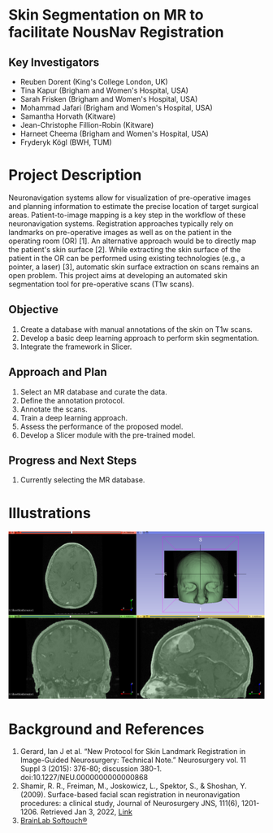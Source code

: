 
# Skin Segmentation on MR to facilitate NousNav Registration

## Key Investigators

- Reuben Dorent (King's College London, UK)
- Tina Kapur (Brigham and Women's Hospital, USA)
- Sarah Frisken (Brigham and Women's Hospital, USA)
- Mohammad Jafari (Brigham and Women's Hospital, USA)
- Samantha Horvath (Kitware)
- Jean-Christophe Fillion-Robin (Kitware)
- Harneet Cheema (Brigham and Women's Hospital, USA)
- Fryderyk Kögl (BWH, TUM)

# Project Description
Neuronavigation systems allow for visualization of pre-operative images and planning information to estimate the precise location of target surgical areas. Patient-to-image mapping is a key step in the workflow of these neuronavigation systems. Registration approaches typically rely on landmarks on pre-operative images as well as on the patient in the operating room (OR) [1]. An alternative approach would be to directly map the patient's skin surface [2]. While extracting the skin surface of the patient in the OR can be performed using existing technologies (e.g., a pointer, a laser) [3], automatic skin surface extraction on scans remains an open problem. This project aims at developing an automated skin segmentation tool for pre-operative scans (T1w scans).


## Objective

<!-- Describe here WHAT you would like to achieve (what you will have as end result). -->

1. Create a database with manual annotations of the skin on T1w scans.
2. Develop a basic deep learning approach to perform skin segmentation.
3. Integrate the framework in Slicer.

## Approach and Plan

<!-- Describe here HOW you would like to achieve the objectives stated above. -->

1. Select an MR database and curate the data.
2. Define the annotation protocol.
3. Annotate the scans.
4. Train a deep learning approach.
5. Assess the performance of the proposed model.
6. Develop a Slicer module with the pre-trained model.

## Progress and Next Steps

<!-- Update this section as you make progress, describing of what you have ACTUALLY DONE. If there are specific steps that you could not complete then you can describe them here, too. -->

1. Currently selecting the MR database.


# Illustrations

<!-- Add pictures and links to videos that demonstrate what has been accomplished.
![Description of picture](Example2.jpg)
![Some more images](Example2.jpg)
-->
![Example of skin surface extraction using Slicer](./misc/example.png)


# Background and References

<!-- If you developed any software, include link to the source code repository. If possible, also add links to sample data, and to any relevant publications. -->
1. Gerard, Ian J et al. “New Protocol for Skin Landmark Registration in Image-Guided Neurosurgery: Technical Note.” Neurosurgery vol. 11 Suppl 3 (2015): 376-80; discussion 380-1. doi:10.1227/NEU.0000000000000868
2. Shamir, R. R., Freiman, M., Joskowicz, L., Spektor, S., & Shoshan, Y. (2009). Surface-based facial scan registration in neuronavigation procedures: a clinical study, Journal of Neurosurgery JNS, 111(6), 1201-1206. Retrieved Jan 3, 2022, [Link](https://thejns.org/view/journals/j-neurosurg/111/6/article-p1201.xml)
3. [BrainLab Softouch®](https://www.equiphos.com/wp-content/uploads/2015/05/Flyer-Softtouch-regiitration.pdf)
